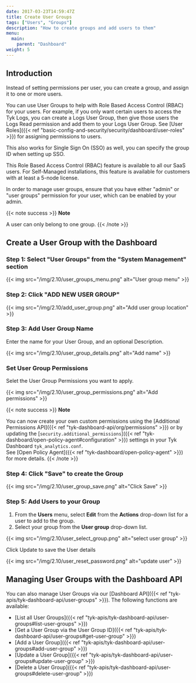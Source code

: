 ```yaml
---
date: 2017-03-23T14:59:47Z
title: Create User Groups
tags: ["Users", "Groups"]
description: "How to create groups and add users to them"
menu:
  main:
    parent: "Dashboard"
weight: 5
---
```


## Introduction

Instead of setting permissions per user, you can create a group, and assign it to one or more users.

You can use User Groups to help with Role Based Access Control (RBAC) for your users. For example, if you only want certain users to access the Tyk Logs, you can create a Logs User Group, then give those users the Logs Read permission and add them to your Logs User Group. See [User Roles]({{< ref "basic-config-and-security/security/dashboard/user-roles" >}}) for assigning permissions to users.

This also works for Single Sign On (SSO) as well, you can specify the group ID when setting up SSO.

This Role Based Access Control (RBAC) feature is available to all our SaaS users. For Self-Managed installations, this feature is available for customers with at least a 5-node license.

In order to manage user groups, ensure that you have either "admin" or "user groups" permission for your user, which can be enabled by your admin.

{{< note success >}}
**Note**

A user can only belong to one group.
{{< /note >}}

## Create a User Group with the Dashboard


### Step 1: Select "User Groups" from the "System Management" section

{{< img src="/img/2.10/user_groups_menu.png" alt="User group menu" >}}

### Step 2: Click "ADD NEW USER GROUP"

{{< img src="/img/2.10/add_user_group.png" alt="Add user group location" >}}

### Step 3: Add User Group Name

Enter the name for your User Group, and an optional Description.

{{< img src="/img/2.10/user_group_details.png" alt="Add name" >}}

### Set User Group Permissions

Selet the User Group Permissions you want to apply.

{{< img src="/img/2.10/user_group_permissions.png" alt="Add permissions" >}}

{{< note success >}}
**Note**

You can now create your own custom permissions using the [Additional Permissions API]({{< ref "tyk-dashboard-api/org/permissions" >}}) or by updating the [`security.additional_permissions`]({{< ref "tyk-dashboard/open-policy-agent#configuration" >}}) settings in your Tyk Dashboard `tyk_analytics.conf`.
<br/>
See [Open Policy Agent]({{< ref "tyk-dashboard/open-policy-agent" >}}) for more details.
{{< /note >}}


### Step 4: Click "Save" to create the Group

{{< img src="/img/2.10/user_group_save.png" alt="Click Save" >}}

### Step 5: Add Users to your Group

 1. From the **Users** menu, select **Edit** from the **Actions** drop-down list for a user to add to the group.
 2. Select your group from the **User group** drop-down list.

{{< img src="/img/2.10/user_select_group.png" alt="select user group" >}}

Click Update to save the User details

{{< img src="/img/2.10/user_reset_password.png" alt="update user" >}}

## Managing User Groups with the Dashboard API

You can also manage User Groups via our [Dashboard API]({{< ref "tyk-apis/tyk-dashboard-api/user-groups" >}}). The following functions are available:

* [List all User Groups]({{< ref "tyk-apis/tyk-dashboard-api/user-groups#list-user-groups" >}})
* [Get a User Group via the User Group ID]({{< ref "tyk-apis/tyk-dashboard-api/user-groups#get-user-group" >}})
* [Add a User Group]({{< ref "tyk-apis/tyk-dashboard-api/user-groups#add-user-group" >}})
* [Update a User Group]({{< ref "tyk-apis/tyk-dashboard-api/user-groups#update-user-group" >}})
* [Delete a User Group]({{< ref "tyk-apis/tyk-dashboard-api/user-groups#delete-user-group" >}})